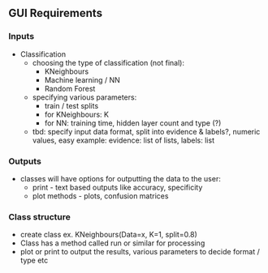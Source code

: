 ## GUI Requirements
### Inputs
* Classification
    * choosing the type of classification (not final):
        * KNeighbours
        * Machine learning / NN 
        * Random Forest
    * specifying various parameters:
        * train / test splits
        * for KNeighbours: K
        * for NN: training time, hidden layer count and type (?)
    * tbd: specify input data format, split into evidence & labels?, numeric values, easy example: evidence: list of lists, labels: list

### Outputs
* classes will have options for outputting the data to the user:
    * print - text based outputs like accuracy, specificity
    * plot methods - plots, confusion matrices
    
### Class structure
* create class ex. KNeighbours(Data=x, K=1, split=0.8)
* Class has a method called run or similar for processing
* plot or print to output the results, various parameters to decide format / type etc